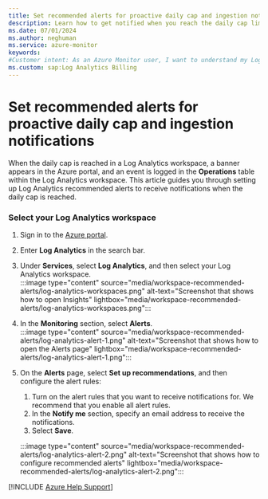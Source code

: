 ```yaml
---
title: Set recommended alerts for proactive daily cap and ingestion notifications
description: Learn how to get notified when you reach the daily cap limit.
ms.date: 07/01/2024
ms.author: neghuman
ms.service: azure-monitor
keywords:
#Customer intent: As an Azure Monitor user, I want to understand my Log Analytics workspace bill including what's included in the cost and how to read the detailed usage reports.
ms.custom: sap:Log Analytics Billing
---
```

# Set recommended alerts for proactive daily cap and ingestion notifications

When the daily cap is reached in a Log Analytics workspace, a banner appears in the Azure portal, and an event is logged in the **Operations** table within the Log Analytics workspace. This article guides you through setting up Log Analytics recommended alerts to receive notifications when the daily cap is reached.

### Select your Log Analytics workspace

1. Sign in to the [Azure portal](https://portal.azure.com). 
1. Enter **Log Analytics** in the search bar.
1. Under **Services**, select **Log Analytics**, and then select your Log Analytics workspace.  
    :::image type="content" source="media/workspace-recommended-alerts/log-analytics-workspaces.png" alt-text="Screenshot that shows how to open Insights" lightbox="media/workspace-recommended-alerts/log-analytics-workspaces.png":::

1. In the **Monitoring** section, select **Alerts**.  
:::image type="content" source="media/workspace-recommended-alerts/log-analytics-alert-1.png" alt-text="Screenshot that shows how to open the Alerts page" lightbox="media/workspace-recommended-alerts/log-analytics-alert-1.png":::

1. On the **Alerts** page, select **Set up recommendations**, and then configure the alert rules:
   
    1. Turn on the alert rules that you want to receive notifications for. We recommend that you enable all alert rules.
    1. In the **Notify me** section, specify an email address to receive the notifications.
    1. Select **Save**.  

    :::image type="content" source="media/workspace-recommended-alerts/log-analytics-alert-2.png" alt-text="Screenshot that shows how to configure recommended alerts" lightbox="media/workspace-recommended-alerts/log-analytics-alert-2.png":::

[!INCLUDE [Azure Help Support](../../../../includes/azure-help-support.md)]
